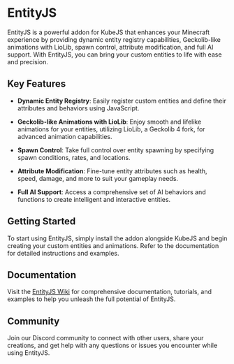 # EntityJS

EntityJS is a powerful addon for KubeJS that enhances your Minecraft experience by providing dynamic entity registry capabilities, Geckolib-like animations with LioLib, spawn control, attribute modification, and full AI support. With EntityJS, you can bring your custom entities to life with ease and precision.

## Key Features

- **Dynamic Entity Registry**: Easily register custom entities and define their attributes and behaviors using JavaScript.
  
- **Geckolib-like Animations with LioLib**: Enjoy smooth and lifelike animations for your entities, utilizing LioLib, a Geckolib 4 fork, for advanced animation capabilities.

- **Spawn Control**: Take full control over entity spawning by specifying spawn conditions, rates, and locations.

- **Attribute Modification**: Fine-tune entity attributes such as health, speed, damage, and more to suit your gameplay needs.

- **Full AI Support**: Access a comprehensive set of AI behaviors and functions to create intelligent and interactive entities.

## Getting Started

To start using EntityJS, simply install the addon alongside KubeJS and begin creating your custom entities and animations. Refer to the documentation for detailed instructions and examples.

## Documentation

Visit the [EntityJS Wiki](https://github.com/liopyu/EntityJS/wiki) for comprehensive documentation, tutorials, and examples to help you unleash the full potential of EntityJS.

## Community

Join our Discord community to connect with other users, share your creations, and get help with any questions or issues you encounter while using EntityJS.
